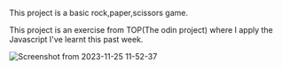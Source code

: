 This project is a basic rock,paper,scissors game.

This project is an exercise from TOP(The odin project) where I apply the Javascript I've learnt this past week.

![Screenshot from 2023-11-25 11-52-37](https://github.com/IBelieveThatsEli/rockpaperscissors/assets/141768510/6853be66-3c61-460f-af34-a1e75d4f2403)
